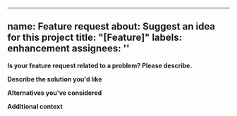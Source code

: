 
---
name: Feature request
about: Suggest an idea for this project
title: "[Feature]"
labels: enhancement
assignees: ''
---

**Is your feature request related to a problem? Please describe.**

**Describe the solution you'd like**

**Alternatives you've considered**

**Additional context**
